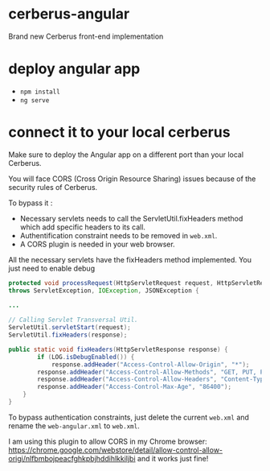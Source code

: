# cerberus-angular
Brand new Cerberus front-end implementation

# deploy angular app

- `npm install`
- `ng serve`

# connect it to your local cerberus
Make sure to deploy the Angular app on a different port than your local Cerberus.

You will face CORS (Cross Origin Resource Sharing) issues because of the security rules of Cerberus.

To bypass it :
- Necessary servlets needs to call the ServletUtil.fixHeaders method which add specific headers to its call.
- Authentification constraint needs to be removed in `web.xml`.
- A CORS plugin is needed in your web browser.

All the necessary servlets have the fixHeaders method implemented. You just need to enable debug 

```java
protected void processRequest(HttpServletRequest request, HttpServletResponse response)
throws ServletException, IOException, JSONException {
            
...

// Calling Servlet Transversal Util.
ServletUtil.servletStart(request);
ServletUtil.fixHeaders(response);
```

```java
public static void fixHeaders(HttpServletResponse response) {
        if (LOG.isDebugEnabled()) {
	        response.addHeader("Access-Control-Allow-Origin", "*");
		response.addHeader("Access-Control-Allow-Methods", "GET, PUT, POST, OPTIONS, DELETE");
		response.addHeader("Access-Control-Allow-Headers", "Content-Type");
		response.addHeader("Access-Control-Max-Age", "86400");
	}
}

```

To bypass authentication constraints, just delete the current `web.xml` and rename the `web-angular.xml` to `web.xml`.

I am using this plugin to allow CORS in my Chrome browser: https://chrome.google.com/webstore/detail/allow-control-allow-origi/nlfbmbojpeacfghkpbjhddihlkkiljbi and it works just fine!

